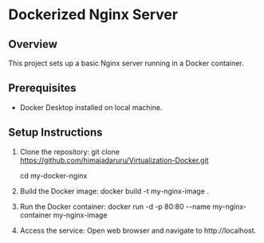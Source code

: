 # Dockerized Nginx Server

## Overview
This project sets up a basic Nginx server running in a Docker container.

## Prerequisites
- Docker Desktop installed on local machine.

## Setup Instructions

1. Clone the repository:
   git clone https://github.com/himajadaruru/Virtualization-Docker.git

   cd my-docker-nginx

2. Build the Docker image:
   docker build -t my-nginx-image .
   
3. Run the Docker container:
   docker run -d -p 80:80 --name my-nginx-container my-nginx-image
   
4. Access the service: Open web browser and navigate to http://localhost.
